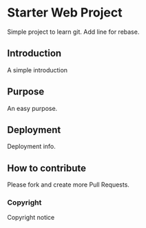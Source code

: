 # Starter Web Project

Simple project to learn git.
Add line for rebase.

## Introduction

A simple introduction

## Purpose

An easy purpose.

## Deployment

Deployment info.

## How to contribute

Please fork and create more Pull Requests.

### Copyright

Copyright notice
